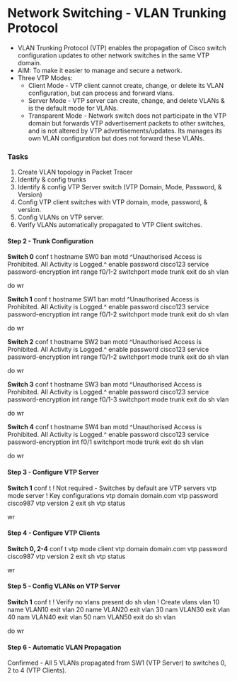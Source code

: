# Network Switching - VLAN Trunking Protocol

+ VLAN Trunking Protocol (VTP) enables the propagation of Cisco switch configuration updates to other network switches in the same VTP domain.
+ AIM: To make it easier to manage and secure a network.
+ Three VTP Modes:
	+ Client Mode - VTP client cannot create, change, or delete its VLAN configuration, but can process and forward vlans.
	+ Server Mode - VTP server can create, change, and delete VLANs & is the default mode for VLANs.
	+ Transparent Mode - Network switch does not participate in the VTP domain but forwards VTP advertisement packets to other switches, and is not altered by VTP advertisements/updates. Its manages its own VLAN configuration but does not forward these VLANs.

### Tasks
1. Create VLAN topology in Packet Tracer
2. Identify & config trunks
3. Identify & config VTP Server switch (VTP Domain, Mode, Password, & Version)
4. Config VTP client switches with VTP domain, mode, password, & version.
5. Config VLANs on VTP server.
6. Verify VLANs automatically propagated to VTP Client switches.


#### Step 2 - Trunk Configuration
**Switch 0**
conf t
hostname SW0
ban motd ^Unauthorised Access is Prohibited. All Activity is Logged.^
enable password cisco123
service password-encryption
int range f0/1-2
switchport mode trunk
exit
do sh vlan

do wr

**Switch 1**
conf t
hostname SW1
ban motd ^Unauthorised Access is Prohibited. All Activity is Logged.^
enable password cisco123
service password-encryption
int range f0/1-2
switchport mode trunk
exit
do sh vlan

do wr

**Switch 2**
conf t
hostname SW2
ban motd ^Unauthorised Access is Prohibited. All Activity is Logged.^
enable password cisco123
service password-encryption
int range f0/1-2
switchport mode trunk
exit
do sh vlan

do wr

**Switch 3**
conf t
hostname SW3
ban motd ^Unauthorised Access is Prohibited. All Activity is Logged.^
enable password cisco123
service password-encryption
int range f0/1-3
switchport mode trunk
exit
do sh vlan

do wr

**Switch 4**
conf t
hostname SW4
ban motd ^Unauthorised Access is Prohibited. All Activity is Logged.^
enable password cisco123
service password-encryption
int f0/1
switchport mode trunk
exit
do sh vlan

do wr


#### Step 3 - Configure VTP Server
**Switch 1**
conf t
! Not required - Switches by default are VTP servers
vtp mode server
! Key configurations
vtp domain domain.com
vtp password cisco987
vtp version 2
exit
sh vtp status

wr

#### Step 4 - Configure VTP Clients
**Switch 0, 2-4**
conf t
vtp mode client
vtp domain domain.com
vtp password cisco987
vtp version 2
exit
sh vtp status

wr

#### Step 5 - Config VLANs on VTP Server
**Switch 1**
conf t
! Verify no vlans present
do sh vlan
! Create vlans
vlan 10
name VLAN10
exit
vlan 20
name VLAN20
exit
vlan 30
nam VLAN30
exit
vlan 40
nam VLAN40
exit
vlan 50
nam VLAN50
exit
do sh vlan

do wr

#### Step 6 - Automatic VLAN Propagation
Confirmed - All 5 VLANs propagated from SW1 (VTP Server) to switches 0, 2 to 4 (VTP Clients).